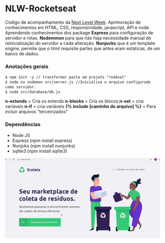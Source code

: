 # NLW-Rocketseat
Código de acompanhamento da [Next Level Week](https://nextlevelweek.com/inscricao/1). 
Aprimoração de conhecimentos em HTML, CSS, responsividade, javascript, API e node.
Aprendendo conhecimentos dos package **Express** para configuração de servidor e rotas. **Nodemmon** para que não haja necessidade manual de reinicialização do servidor a cada alteração. **Nunjucks** que é um template engine, permite que o html requisite partes que antes eram estaticas, de um banco de dados. 

### Anotações gerais

````
$ npm init -y // transformar pasta em projeto "rodável"
$ node ou nodemon src/server.js //Inicializa o arquivo configurado como servidor.
$ node src/database/db.js
````
**n-extends** = Cria os extends
**n-blocks** = Cria os blocos
**n-set** = cria variáveis
**n-if** = cria variáveis
**{% include [caminho do arquivo] %}** = Para incluir arquivos "terceirizados"

### Dependências

- Node JS
- Express (npm install express)
- Nunjuks (npm install nunjunks)
- sqlite3 (npm install sqlite3)

![](https://raw.githubusercontent.com/Dylorena/NLW-rocketseat/ca17dbf4c5e381547d293898e6daed26fcd15598/ecoleta.gif)